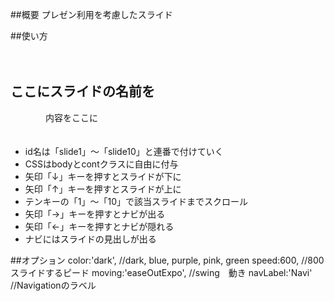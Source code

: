 ##概要
プレゼン利用を考慮したスライド

##使い方
    <section id="slide1" class="slide">
    <div class="cont">
　　　　<h1>ここにスライドの名前を</h1>
　　　　内容をここに
　　　　</div>
　　　　</section>
* id名は「slide1」～「slide10」と連番で付けていく
* CSSはbodyとcontクラスに自由に付与
* 矢印「↓」キーを押すとスライドが下に
* 矢印「↑」キーを押すとスライドが上に
* テンキーの「1」～「10」で該当スライドまでスクロール
* 矢印「→」キーを押すとナビが出る
* 矢印「←」キーを押すとナビが隠れる
* ナビにはスライドの見出しが出る

##オプション
    color:'dark',					//dark, blue, purple, pink, green
    speed:600,						//800　スライドするピード
    moving:'easeOutExpo',	//swing　動き
    navLabel:'Navi'				//Navigationのラベル